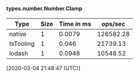 #### types.number.Number.Clamp

| Type | Size       | Time in ms | ops/sec |
|------|------------|------------|---------|
| native | 1 | 0.0079 | 126582.28 |
| tsTooling | 1 | 0.046 | 21739.13 |
| lodash | 1 | 0.0948 | 10548.52 |

[2020-03-04 21:48:47 (UTC)]
